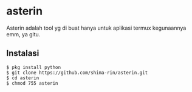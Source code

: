 # asterin
Asterin adalah tool yg di buat hanya untuk aplikasi termux kegunaannya emm, ya gitu.

## Instalasi
```
$ pkg install python
$ git clone https://github.com/shima-rin/asterin.git
$ cd asterin
$ chmod 755 asterin
```

